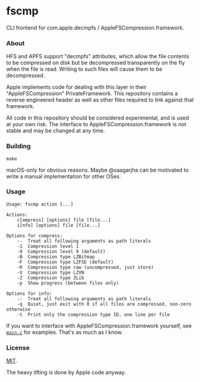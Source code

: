 # fscmp

CLI frontend for com.apple.decmpfs / AppleFSCompression.framework.

### About

HFS and APFS support "decmpfs" attributes, which allow the file contents to be compressed on disk but be decompressed transparently on the fly when the file is read. Writing to such files will cause them to be decompressed.

Apple implements code for dealing with this layer in their "AppleFSCompression" PrivateFramework. This repository contains a reverse engineered header as well as other files required to link against that framework.

All code in this repository should be considered experimental, and is used at your own risk. The interface to AppleFSCompression.framework is not stable and may be changed at any time.

### Building

    make

macOS-only for obvious reasons. Maybe @saagarjha can be motivated to write a manual implementation for other OSes.

### Usage

    Usage: fscmp action [...]

    Actions:
        c[ompress] [options] file [file...]
        i[nfo] [options] file [file...]

    Options for compress:
        --  Treat all following arguments as path literals
        -1  Compression level 1
        -9  Compression level 9 (default)
        -B  Compression type LZBitmap
        -F  Compression type LZFSE (default)
        -R  Compression type raw (uncompressed, just store)
        -V  Compression type LZVN
        -Z  Compression type ZLib
        -p  Show progress (between files only)

    Options for info:
        --  Treat all following arguments as path literals
        -q  Quiet, just exit with 0 if all files are compressed, non-zero otherwise
        -t  Print only the compression type ID, one line per file

If you want to interface with AppleFSCompression.framework yourself, see [`main.c`](https://github.com/Siguza/fscmp/blob/master/src/main.c) for examples. That's as much as I know.

### License

[MIT](https://github.com/Siguza/fscmp/blob/master/LICENSE).

The heavy lifting is done by Apple code anyway.
